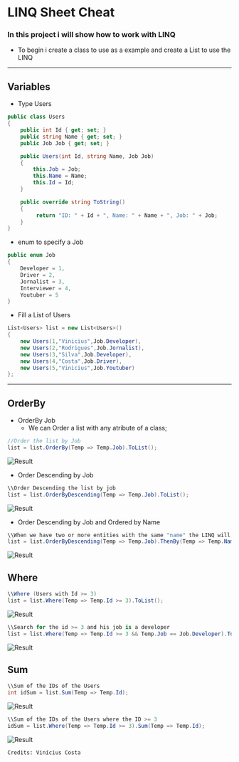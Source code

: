 ﻿# **LINQ Sheet Cheat**

### In this project i will show how to work with LINQ
- To begin i create a class to use as a example and create a List<Users> to use the LINQ
---

## Variables

- Type Users
```C#    
public class Users
{
    public int Id { get; set; }
    public string Name { get; set; }
    public Job Job { get; set; }

	public Users(int Id, string Name, Job Job)
    {
        this.Job = Job;
        this.Name = Name;
        this.Id = Id;
    }

    public override string ToString()
    {
         return "ID: " + Id + ", Name: " + Name + ", Job: " + Job;
    }
}
```

- enum to specify a Job
```C#
public enum Job
{
    Developer = 1,
    Driver = 2,
    Jornalist = 3,
    Interviewer = 4,
    Youtuber = 5
}
```
- Fill a List of Users
```C#
List<Users> list = new List<Users>()
{
    new Users(1,"Vinicius",Job.Developer),
    new Users(2,"Rodrigues",Job.Jornalist),
    new Users(3,"Silva",Job.Developer),
    new Users(4,"Costa",Job.Driver),
    new Users(5,"Vinicius",Job.Youtuber)
};
```
---
## OrderBy


- OrderBy Job
    - We can Order a list with any atribute of a class;

```C#
//Order the list by Job
list = list.OrderBy(Temp => Temp.Job).ToList();
```
![Result](https://github.com/ved-suiciniv/Sheet-Cheat-LINQ/raw/master/img/img1.png)

- Order Descending by Job
```C#
\\Order Descending the list by job
list = list.OrderByDescending(Temp => Temp.Job).ToList();
```
![Result](https://github.com/ved-suiciniv/Sheet-Cheat-LINQ/raw/master/img/img2.png)

- Order Descending by Job and Ordered by Name
```C#
\\When we have two or more entities with the same "name" the LINQ will order these two or more by the second OrderBy.
list = list.OrderByDescending(Temp => Temp.Job).ThenBy(Temp => Temp.Name).ToList();
```
![Result](https://github.com/ved-suiciniv/Sheet-Cheat-LINQ/raw/master/img/img3.png)

## Where
```C#
\\Where (Users with Id >= 3)
list = list.Where(Temp => Temp.Id >= 3).ToList();
```
![Result](https://github.com/ved-suiciniv/Sheet-Cheat-LINQ/raw/master/img/img4.png)

```C#
\\Search for the id >= 3 and his job is a developer
list = list.Where(Temp => Temp.Id >= 3 && Temp.Job == Job.Developer).ToList();
```
![Result](https://github.com/ved-suiciniv/Sheet-Cheat-LINQ/raw/master/img/img5.png)

## Sum

```C#
\\Sum of the IDs of the Users
int idSum = list.Sum(Temp => Temp.Id);
```
![Result](https://github.com/ved-suiciniv/Sheet-Cheat-LINQ/raw/master/img/img6.png)

```C#
\\Sum of the IDs of the Users where the ID >= 3
idSum = list.Where(Temp => Temp.Id >= 3).Sum(Temp => Temp.Id);
```
![Result](https://github.com/ved-suiciniv/Sheet-Cheat-LINQ/raw/master/img/img7.png)

`
Credits: Vinícius Costa 
`

